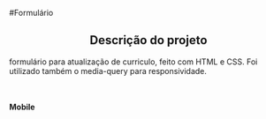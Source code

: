 #Formulário
<br>
<h2 align="center"
> Descrição do projeto </h2>
formulário para atualização de curriculo, feito com HTML e CSS. Foi utilizado também o media-query para responsividade.
<br>
<br>
<br>

<b>Mobile<b>
<br>
